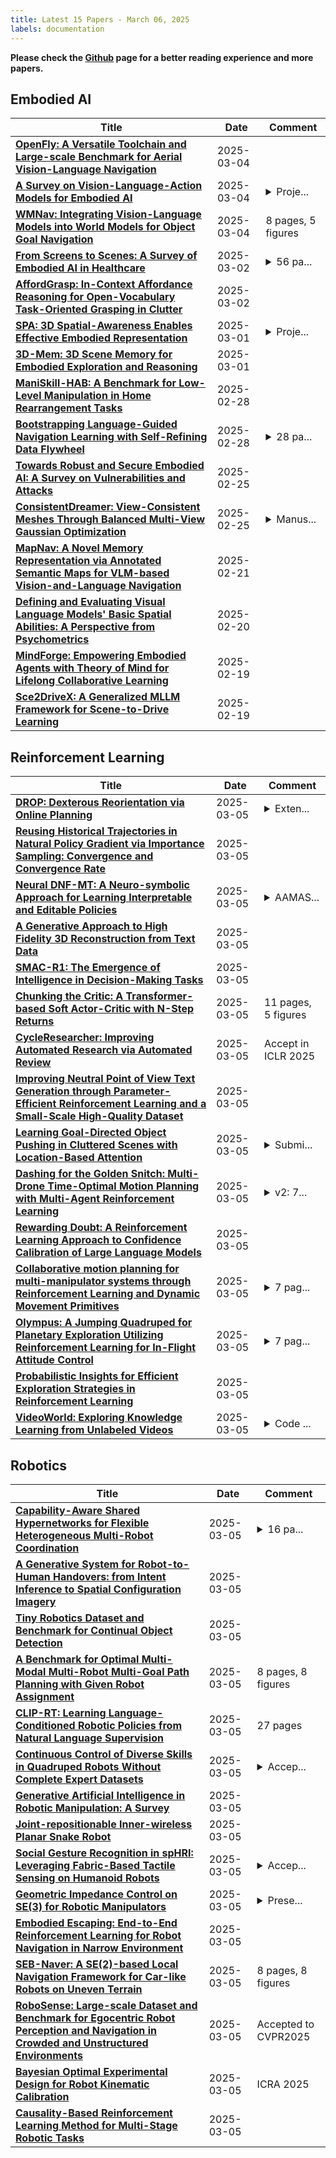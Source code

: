```yaml
---
title: Latest 15 Papers - March 06, 2025
labels: documentation
---
```

**Please check the [Github](https://github.com/zezhishao/MTS_Daily_ArXiv) page for a better reading experience and more papers.**

## Embodied AI
| **Title** | **Date** | **Comment** |
| --- | --- | --- |
| **[OpenFly: A Versatile Toolchain and Large-scale Benchmark for Aerial Vision-Language Navigation](http://arxiv.org/abs/2502.18041v3)** | 2025-03-04 |  |
| **[A Survey on Vision-Language-Action Models for Embodied AI](http://arxiv.org/abs/2405.14093v4)** | 2025-03-04 | <details><summary>Proje...</summary><p>Project page: https://github.com/yueen-ma/Awesome-VLA</p></details> |
| **[WMNav: Integrating Vision-Language Models into World Models for Object Goal Navigation](http://arxiv.org/abs/2503.02247v1)** | 2025-03-04 | 8 pages, 5 figures |
| **[From Screens to Scenes: A Survey of Embodied AI in Healthcare](http://arxiv.org/abs/2501.07468v3)** | 2025-03-02 | <details><summary>56 pa...</summary><p>56 pages, 11 figures, manuscript accepted by Information Fusion</p></details> |
| **[AffordGrasp: In-Context Affordance Reasoning for Open-Vocabulary Task-Oriented Grasping in Clutter](http://arxiv.org/abs/2503.00778v1)** | 2025-03-02 |  |
| **[SPA: 3D Spatial-Awareness Enables Effective Embodied Representation](http://arxiv.org/abs/2410.08208v3)** | 2025-03-01 | <details><summary>Proje...</summary><p>Project Page: https://haoyizhu.github.io/spa/</p></details> |
| **[3D-Mem: 3D Scene Memory for Embodied Exploration and Reasoning](http://arxiv.org/abs/2411.17735v4)** | 2025-03-01 |  |
| **[ManiSkill-HAB: A Benchmark for Low-Level Manipulation in Home Rearrangement Tasks](http://arxiv.org/abs/2412.13211v3)** | 2025-02-28 |  |
| **[Bootstrapping Language-Guided Navigation Learning with Self-Refining Data Flywheel](http://arxiv.org/abs/2412.08467v2)** | 2025-02-28 | <details><summary>28 pa...</summary><p>28 pages, Code and data are available at https://github.com/wz0919/VLN-SRDF</p></details> |
| **[Towards Robust and Secure Embodied AI: A Survey on Vulnerabilities and Attacks](http://arxiv.org/abs/2502.13175v2)** | 2025-02-25 |  |
| **[ConsistentDreamer: View-Consistent Meshes Through Balanced Multi-View Gaussian Optimization](http://arxiv.org/abs/2502.09278v3)** | 2025-02-25 | <details><summary>Manus...</summary><p>Manuscript accepted by Pattern Recognition Letters. Project Page: https://onatsahin.github.io/ConsistentDreamer/</p></details> |
| **[MapNav: A Novel Memory Representation via Annotated Semantic Maps for VLM-based Vision-and-Language Navigation](http://arxiv.org/abs/2502.13451v2)** | 2025-02-21 |  |
| **[Defining and Evaluating Visual Language Models' Basic Spatial Abilities: A Perspective from Psychometrics](http://arxiv.org/abs/2502.11859v2)** | 2025-02-20 |  |
| **[MindForge: Empowering Embodied Agents with Theory of Mind for Lifelong Collaborative Learning](http://arxiv.org/abs/2411.12977v3)** | 2025-02-19 |  |
| **[Sce2DriveX: A Generalized MLLM Framework for Scene-to-Drive Learning](http://arxiv.org/abs/2502.14917v1)** | 2025-02-19 |  |

## Reinforcement Learning
| **Title** | **Date** | **Comment** |
| --- | --- | --- |
| **[DROP: Dexterous Reorientation via Online Planning](http://arxiv.org/abs/2409.14562v4)** | 2025-03-05 | <details><summary>Exten...</summary><p>Extended version, updated appendix. Accepted to ICRA 2025</p></details> |
| **[Reusing Historical Trajectories in Natural Policy Gradient via Importance Sampling: Convergence and Convergence Rate](http://arxiv.org/abs/2403.00675v2)** | 2025-03-05 |  |
| **[Neural DNF-MT: A Neuro-symbolic Approach for Learning Interpretable and Editable Policies](http://arxiv.org/abs/2501.03888v3)** | 2025-03-05 | <details><summary>AAMAS...</summary><p>AAMAS 2025 (with Appendix)</p></details> |
| **[A Generative Approach to High Fidelity 3D Reconstruction from Text Data](http://arxiv.org/abs/2503.03664v1)** | 2025-03-05 |  |
| **[SMAC-R1: The Emergence of Intelligence in Decision-Making Tasks](http://arxiv.org/abs/2410.16024v2)** | 2025-03-05 |  |
| **[Chunking the Critic: A Transformer-based Soft Actor-Critic with N-Step Returns](http://arxiv.org/abs/2503.03660v1)** | 2025-03-05 | 11 pages, 5 figures |
| **[CycleResearcher: Improving Automated Research via Automated Review](http://arxiv.org/abs/2411.00816v2)** | 2025-03-05 | Accept in ICLR 2025 |
| **[Improving Neutral Point of View Text Generation through Parameter-Efficient Reinforcement Learning and a Small-Scale High-Quality Dataset](http://arxiv.org/abs/2503.03654v1)** | 2025-03-05 |  |
| **[Learning Goal-Directed Object Pushing in Cluttered Scenes with Location-Based Attention](http://arxiv.org/abs/2403.17667v2)** | 2025-03-05 | <details><summary>Submi...</summary><p>Submitted to IEEE/RSJ International Conference on Intelligent Robots and Systems (IROS)2025</p></details> |
| **[Dashing for the Golden Snitch: Multi-Drone Time-Optimal Motion Planning with Multi-Agent Reinforcement Learning](http://arxiv.org/abs/2409.16720v2)** | 2025-03-05 | <details><summary>v2: 7...</summary><p>v2: 7 pages, 6 figures; terminology corrected, algorithmic and equation descriptions revised, references added</p></details> |
| **[Rewarding Doubt: A Reinforcement Learning Approach to Confidence Calibration of Large Language Models](http://arxiv.org/abs/2503.02623v2)** | 2025-03-05 |  |
| **[Collaborative motion planning for multi-manipulator systems through Reinforcement Learning and Dynamic Movement Primitives](http://arxiv.org/abs/2410.00757v2)** | 2025-03-05 | <details><summary>7 pag...</summary><p>7 pages, 7 figures, conference submission</p></details> |
| **[Olympus: A Jumping Quadruped for Planetary Exploration Utilizing Reinforcement Learning for In-Flight Attitude Control](http://arxiv.org/abs/2503.03574v1)** | 2025-03-05 | <details><summary>7 pag...</summary><p>7 pages, 6 figures, Accepted to the IEEE International Conference on Robotics and Automation (ICRA) 2025</p></details> |
| **[Probabilistic Insights for Efficient Exploration Strategies in Reinforcement Learning](http://arxiv.org/abs/2503.03565v1)** | 2025-03-05 |  |
| **[VideoWorld: Exploring Knowledge Learning from Unlabeled Videos](http://arxiv.org/abs/2501.09781v2)** | 2025-03-05 | <details><summary>Code ...</summary><p>Code and models are released at: https://maverickren.github.io/VideoWorld.github.io/</p></details> |

## Robotics
| **Title** | **Date** | **Comment** |
| --- | --- | --- |
| **[Capability-Aware Shared Hypernetworks for Flexible Heterogeneous Multi-Robot Coordination](http://arxiv.org/abs/2501.06058v3)** | 2025-03-05 | <details><summary>16 pa...</summary><p>16 pages, 8 figures, equal authorship between Kevin Fu and Shalin Jain</p></details> |
| **[A Generative System for Robot-to-Human Handovers: from Intent Inference to Spatial Configuration Imagery](http://arxiv.org/abs/2503.03579v1)** | 2025-03-05 |  |
| **[Tiny Robotics Dataset and Benchmark for Continual Object Detection](http://arxiv.org/abs/2409.16215v2)** | 2025-03-05 |  |
| **[A Benchmark for Optimal Multi-Modal Multi-Robot Multi-Goal Path Planning with Given Robot Assignment](http://arxiv.org/abs/2503.03509v1)** | 2025-03-05 | 8 pages, 8 figures |
| **[CLIP-RT: Learning Language-Conditioned Robotic Policies from Natural Language Supervision](http://arxiv.org/abs/2411.00508v3)** | 2025-03-05 | 27 pages |
| **[Continuous Control of Diverse Skills in Quadruped Robots Without Complete Expert Datasets](http://arxiv.org/abs/2503.03476v1)** | 2025-03-05 | <details><summary>Accep...</summary><p>Accepted by ICRA 2025</p></details> |
| **[Generative Artificial Intelligence in Robotic Manipulation: A Survey](http://arxiv.org/abs/2503.03464v1)** | 2025-03-05 |  |
| **[Joint-repositionable Inner-wireless Planar Snake Robot](http://arxiv.org/abs/2411.13916v2)** | 2025-03-05 |  |
| **[Social Gesture Recognition in spHRI: Leveraging Fabric-Based Tactile Sensing on Humanoid Robots](http://arxiv.org/abs/2503.03234v1)** | 2025-03-05 | <details><summary>Accep...</summary><p>Accepted to ICRA 25. 8 pages, 8 figures</p></details> |
| **[Geometric Impedance Control on SE(3) for Robotic Manipulators](http://arxiv.org/abs/2211.07945v4)** | 2025-03-05 | <details><summary>Prese...</summary><p>Presented at IFAC World Congress 2023, Yokohama, Japan</p></details> |
| **[Embodied Escaping: End-to-End Reinforcement Learning for Robot Navigation in Narrow Environment](http://arxiv.org/abs/2503.03208v1)** | 2025-03-05 |  |
| **[SEB-Naver: A SE(2)-based Local Navigation Framework for Car-like Robots on Uneven Terrain](http://arxiv.org/abs/2503.02412v2)** | 2025-03-05 | 8 pages, 8 figures |
| **[RoboSense: Large-scale Dataset and Benchmark for Egocentric Robot Perception and Navigation in Crowded and Unstructured Environments](http://arxiv.org/abs/2408.15503v5)** | 2025-03-05 | Accepted to CVPR2025 |
| **[Bayesian Optimal Experimental Design for Robot Kinematic Calibration](http://arxiv.org/abs/2409.10802v3)** | 2025-03-05 | ICRA 2025 |
| **[Causality-Based Reinforcement Learning Method for Multi-Stage Robotic Tasks](http://arxiv.org/abs/2503.03145v1)** | 2025-03-05 |  |

